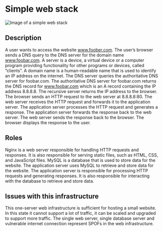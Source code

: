 # Simple web stack
![Image of a simple web stack](0-simple_web_stack.jpg)
## Description
A user wants to access the website www.foober.com. The user’s browser sends a DNS query to the DNS server for the domain name www.foobar.com. A server is a device, a virtual device or a computer program providing functionality for other programs or devices, called “clients”. A domain name is a human-readable name that is used to identify an IP address on the internet. The DNS server queries the authoritative DNS server for foobar.com. The authoritative DNS server for foobar.com returns the DNS record for www.foobar.com which is an A record containing the IP address 8.8.8.8. The recursive server returns the IP address to the browser. The browser sends an HTTP request to the web server at 8.8.8.8:80. The web server receives the HTTP request and forwards it to the application server. The application server processes the HTTP request and generates a response. The application server forwards the response back to the web server. The web server sends the response back to the browser. The browser displays the response to the user.

## Roles
Nginx is a web server responsible for handling HTTP requests and responses. It is also responsible for serving static files, such as HTML, CSS, and JavaScript files. MySQL is a database that is used to store data for the website. The application server uses MySQL to retrieve and store data for the website. The application server is responsible for processing HTTP requests and generating responses. It is also responsible for interacting with the database to retrieve and store data.

## Issues with this infrastructure
This one-server web infrastructure is sufficient for hosting a small website. In this state it cannot support a lot of traffic, it can be scaled and upgraded to support more traffic. The single web server, single database server and vulnerable internet connection represent SPOFs in the web infrastructure.
